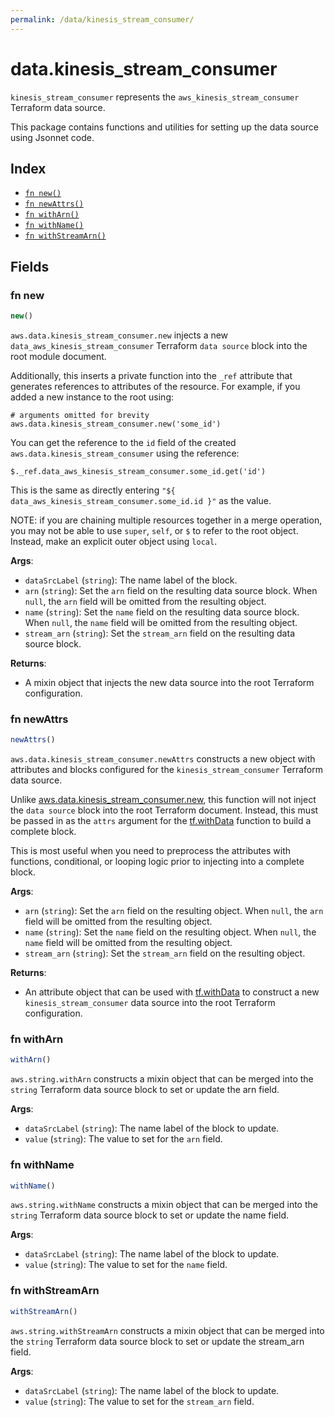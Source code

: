 ```yaml
---
permalink: /data/kinesis_stream_consumer/
---
```


# data.kinesis_stream_consumer

`kinesis_stream_consumer` represents the `aws_kinesis_stream_consumer` Terraform data source.



This package contains functions and utilities for setting up the data source using Jsonnet code.


## Index

* [`fn new()`](#fn-new)
* [`fn newAttrs()`](#fn-newattrs)
* [`fn withArn()`](#fn-witharn)
* [`fn withName()`](#fn-withname)
* [`fn withStreamArn()`](#fn-withstreamarn)

## Fields

### fn new

```ts
new()
```


`aws.data.kinesis_stream_consumer.new` injects a new `data_aws_kinesis_stream_consumer` Terraform `data source`
block into the root module document.

Additionally, this inserts a private function into the `_ref` attribute that generates references to attributes of the
resource. For example, if you added a new instance to the root using:

    # arguments omitted for brevity
    aws.data.kinesis_stream_consumer.new('some_id')

You can get the reference to the `id` field of the created `aws.data.kinesis_stream_consumer` using the reference:

    $._ref.data_aws_kinesis_stream_consumer.some_id.get('id')

This is the same as directly entering `"${ data_aws_kinesis_stream_consumer.some_id.id }"` as the value.

NOTE: if you are chaining multiple resources together in a merge operation, you may not be able to use `super`, `self`,
or `$` to refer to the root object. Instead, make an explicit outer object using `local`.

**Args**:
  - `dataSrcLabel` (`string`): The name label of the block.
  - `arn` (`string`): Set the `arn` field on the resulting data source block. When `null`, the `arn` field will be omitted from the resulting object.
  - `name` (`string`): Set the `name` field on the resulting data source block. When `null`, the `name` field will be omitted from the resulting object.
  - `stream_arn` (`string`): Set the `stream_arn` field on the resulting data source block.

**Returns**:
- A mixin object that injects the new data source into the root Terraform configuration.


### fn newAttrs

```ts
newAttrs()
```


`aws.data.kinesis_stream_consumer.newAttrs` constructs a new object with attributes and blocks configured for the `kinesis_stream_consumer`
Terraform data source.

Unlike [aws.data.kinesis_stream_consumer.new](#fn-new), this function will not inject the `data source`
block into the root Terraform document. Instead, this must be passed in as the `attrs` argument for the
[tf.withData](https://github.com/tf-libsonnet/core/tree/main/docs#fn-withdata) function to build a complete block.

This is most useful when you need to preprocess the attributes with functions, conditional, or looping logic prior to
injecting into a complete block.

**Args**:
  - `arn` (`string`): Set the `arn` field on the resulting object. When `null`, the `arn` field will be omitted from the resulting object.
  - `name` (`string`): Set the `name` field on the resulting object. When `null`, the `name` field will be omitted from the resulting object.
  - `stream_arn` (`string`): Set the `stream_arn` field on the resulting object.

**Returns**:
  - An attribute object that can be used with [tf.withData](https://github.com/tf-libsonnet/core/tree/main/docs#fn-withdata) to construct a new `kinesis_stream_consumer` data source into the root Terraform configuration.


### fn withArn

```ts
withArn()
```

`aws.string.withArn` constructs a mixin object that can be merged into the `string`
Terraform data source block to set or update the arn field.



**Args**:
  - `dataSrcLabel` (`string`): The name label of the block to update.
  - `value` (`string`): The value to set for the `arn` field.


### fn withName

```ts
withName()
```

`aws.string.withName` constructs a mixin object that can be merged into the `string`
Terraform data source block to set or update the name field.



**Args**:
  - `dataSrcLabel` (`string`): The name label of the block to update.
  - `value` (`string`): The value to set for the `name` field.


### fn withStreamArn

```ts
withStreamArn()
```

`aws.string.withStreamArn` constructs a mixin object that can be merged into the `string`
Terraform data source block to set or update the stream_arn field.



**Args**:
  - `dataSrcLabel` (`string`): The name label of the block to update.
  - `value` (`string`): The value to set for the `stream_arn` field.
